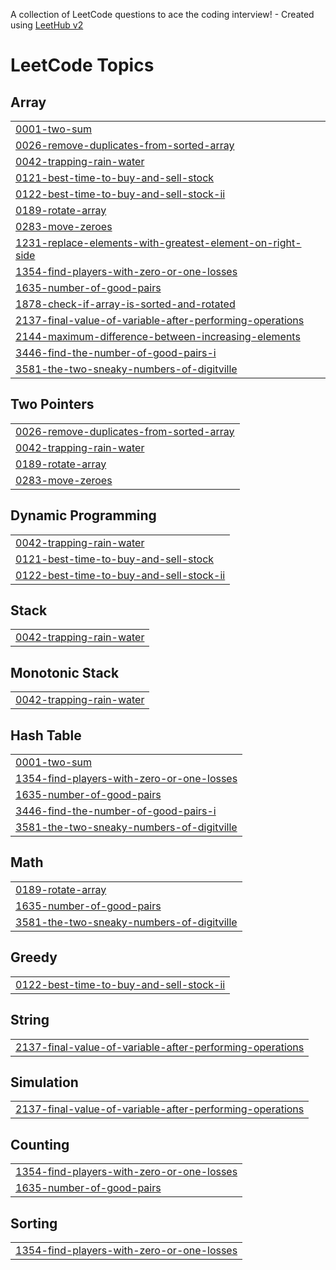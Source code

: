 A collection of LeetCode questions to ace the coding interview! - Created using [LeetHub v2](https://github.com/arunbhardwaj/LeetHub-2.0)
<!---LeetCode Topics Start-->
# LeetCode Topics
## Array
|  |
| ------- |
| [0001-two-sum](https://github.com/divyapandey01/LeetCode-Problems/tree/master/0001-two-sum) |
| [0026-remove-duplicates-from-sorted-array](https://github.com/divyapandey01/LeetCode-Problems/tree/master/0026-remove-duplicates-from-sorted-array) |
| [0042-trapping-rain-water](https://github.com/divyapandey01/LeetCode-Problems/tree/master/0042-trapping-rain-water) |
| [0121-best-time-to-buy-and-sell-stock](https://github.com/divyapandey01/LeetCode-Problems/tree/master/0121-best-time-to-buy-and-sell-stock) |
| [0122-best-time-to-buy-and-sell-stock-ii](https://github.com/divyapandey01/LeetCode-Problems/tree/master/0122-best-time-to-buy-and-sell-stock-ii) |
| [0189-rotate-array](https://github.com/divyapandey01/LeetCode-Problems/tree/master/0189-rotate-array) |
| [0283-move-zeroes](https://github.com/divyapandey01/LeetCode-Problems/tree/master/0283-move-zeroes) |
| [1231-replace-elements-with-greatest-element-on-right-side](https://github.com/divyapandey01/LeetCode-Problems/tree/master/1231-replace-elements-with-greatest-element-on-right-side) |
| [1354-find-players-with-zero-or-one-losses](https://github.com/divyapandey01/LeetCode-Problems/tree/master/1354-find-players-with-zero-or-one-losses) |
| [1635-number-of-good-pairs](https://github.com/divyapandey01/LeetCode-Problems/tree/master/1635-number-of-good-pairs) |
| [1878-check-if-array-is-sorted-and-rotated](https://github.com/divyapandey01/LeetCode-Problems/tree/master/1878-check-if-array-is-sorted-and-rotated) |
| [2137-final-value-of-variable-after-performing-operations](https://github.com/divyapandey01/LeetCode-Problems/tree/master/2137-final-value-of-variable-after-performing-operations) |
| [2144-maximum-difference-between-increasing-elements](https://github.com/divyapandey01/LeetCode-Problems/tree/master/2144-maximum-difference-between-increasing-elements) |
| [3446-find-the-number-of-good-pairs-i](https://github.com/divyapandey01/LeetCode-Problems/tree/master/3446-find-the-number-of-good-pairs-i) |
| [3581-the-two-sneaky-numbers-of-digitville](https://github.com/divyapandey01/LeetCode-Problems/tree/master/3581-the-two-sneaky-numbers-of-digitville) |
## Two Pointers
|  |
| ------- |
| [0026-remove-duplicates-from-sorted-array](https://github.com/divyapandey01/LeetCode-Problems/tree/master/0026-remove-duplicates-from-sorted-array) |
| [0042-trapping-rain-water](https://github.com/divyapandey01/LeetCode-Problems/tree/master/0042-trapping-rain-water) |
| [0189-rotate-array](https://github.com/divyapandey01/LeetCode-Problems/tree/master/0189-rotate-array) |
| [0283-move-zeroes](https://github.com/divyapandey01/LeetCode-Problems/tree/master/0283-move-zeroes) |
## Dynamic Programming
|  |
| ------- |
| [0042-trapping-rain-water](https://github.com/divyapandey01/LeetCode-Problems/tree/master/0042-trapping-rain-water) |
| [0121-best-time-to-buy-and-sell-stock](https://github.com/divyapandey01/LeetCode-Problems/tree/master/0121-best-time-to-buy-and-sell-stock) |
| [0122-best-time-to-buy-and-sell-stock-ii](https://github.com/divyapandey01/LeetCode-Problems/tree/master/0122-best-time-to-buy-and-sell-stock-ii) |
## Stack
|  |
| ------- |
| [0042-trapping-rain-water](https://github.com/divyapandey01/LeetCode-Problems/tree/master/0042-trapping-rain-water) |
## Monotonic Stack
|  |
| ------- |
| [0042-trapping-rain-water](https://github.com/divyapandey01/LeetCode-Problems/tree/master/0042-trapping-rain-water) |
## Hash Table
|  |
| ------- |
| [0001-two-sum](https://github.com/divyapandey01/LeetCode-Problems/tree/master/0001-two-sum) |
| [1354-find-players-with-zero-or-one-losses](https://github.com/divyapandey01/LeetCode-Problems/tree/master/1354-find-players-with-zero-or-one-losses) |
| [1635-number-of-good-pairs](https://github.com/divyapandey01/LeetCode-Problems/tree/master/1635-number-of-good-pairs) |
| [3446-find-the-number-of-good-pairs-i](https://github.com/divyapandey01/LeetCode-Problems/tree/master/3446-find-the-number-of-good-pairs-i) |
| [3581-the-two-sneaky-numbers-of-digitville](https://github.com/divyapandey01/LeetCode-Problems/tree/master/3581-the-two-sneaky-numbers-of-digitville) |
## Math
|  |
| ------- |
| [0189-rotate-array](https://github.com/divyapandey01/LeetCode-Problems/tree/master/0189-rotate-array) |
| [1635-number-of-good-pairs](https://github.com/divyapandey01/LeetCode-Problems/tree/master/1635-number-of-good-pairs) |
| [3581-the-two-sneaky-numbers-of-digitville](https://github.com/divyapandey01/LeetCode-Problems/tree/master/3581-the-two-sneaky-numbers-of-digitville) |
## Greedy
|  |
| ------- |
| [0122-best-time-to-buy-and-sell-stock-ii](https://github.com/divyapandey01/LeetCode-Problems/tree/master/0122-best-time-to-buy-and-sell-stock-ii) |
## String
|  |
| ------- |
| [2137-final-value-of-variable-after-performing-operations](https://github.com/divyapandey01/LeetCode-Problems/tree/master/2137-final-value-of-variable-after-performing-operations) |
## Simulation
|  |
| ------- |
| [2137-final-value-of-variable-after-performing-operations](https://github.com/divyapandey01/LeetCode-Problems/tree/master/2137-final-value-of-variable-after-performing-operations) |
## Counting
|  |
| ------- |
| [1354-find-players-with-zero-or-one-losses](https://github.com/divyapandey01/LeetCode-Problems/tree/master/1354-find-players-with-zero-or-one-losses) |
| [1635-number-of-good-pairs](https://github.com/divyapandey01/LeetCode-Problems/tree/master/1635-number-of-good-pairs) |
## Sorting
|  |
| ------- |
| [1354-find-players-with-zero-or-one-losses](https://github.com/divyapandey01/LeetCode-Problems/tree/master/1354-find-players-with-zero-or-one-losses) |
<!---LeetCode Topics End-->